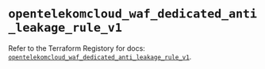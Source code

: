 # `opentelekomcloud_waf_dedicated_anti_leakage_rule_v1`

Refer to the Terraform Registory for docs: [`opentelekomcloud_waf_dedicated_anti_leakage_rule_v1`](https://registry.terraform.io/providers/opentelekomcloud/opentelekomcloud/1.35.14/docs/resources/waf_dedicated_anti_leakage_rule_v1).
